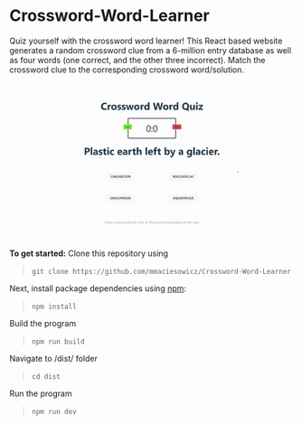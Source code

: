 # Crossword-Word-Learner
Quiz yourself with the crossword word learner! This React based website generates a random crossword clue from a 6-million entry database as well as four words (one correct, and the other three incorrect). Match the crossword clue to the corresponding crossword word/solution.

![Demo](images/word-learner.gif)

**To get started:** Clone this repository using
> 
>   `git clone https://github.com/mmaciesowicz/Crossword-Word-Learner`
>

Next, install package dependencies using [npm](https://nodejs.org/en/download):
>
>   `npm install`
>

Build the program
>
>   `npm run build`
>

Navigate to /dist/ folder
>
>   `cd dist`
>

Run the program
>
>   `npm run dev`
>